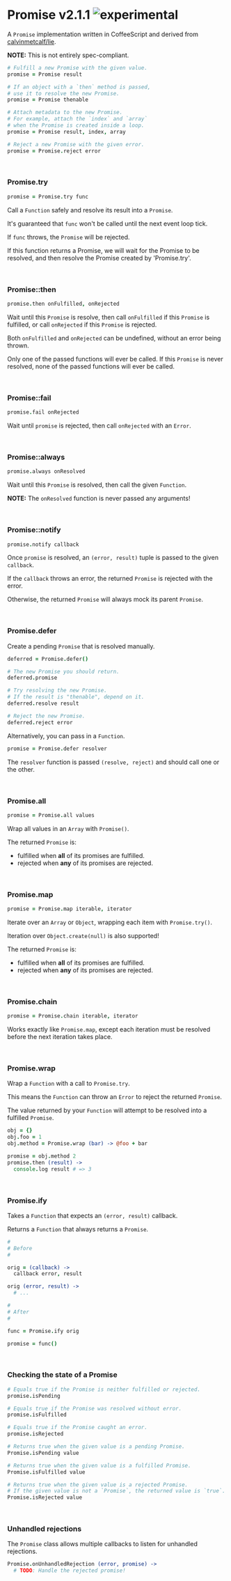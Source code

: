 
# Promise v2.1.1 ![experimental](https://img.shields.io/badge/stability-experimental-EC5315.svg?style=flat)

A `Promise` implementation written in CoffeeScript and derived from [calvinmetcalf/lie](https://github.com/calvinmetcalf/lie).

**NOTE:** This is not entirely spec-compliant.

```coffee
# Fulfill a new Promise with the given value.
promise = Promise result

# If an object with a `then` method is passed,
# use it to resolve the new Promise.
promise = Promise thenable

# Attach metadata to the new Promise.
# For example, attach the `index` and `array`
# when the Promise is created inside a loop.
promise = Promise result, index, array

# Reject a new Promise with the given error.
promise = Promise.reject error
```

&nbsp;

### Promise.try

```coffee
promise = Promise.try func
```

Call a `Function` safely and resolve its result into a `Promise`.

It's guaranteed that `func` won't be called until the next event loop tick.

If `func` throws, the `Promise` will be rejected.

If this function returns a Promise, we will wait
for the Promise to be resolved, and then resolve the
Promise created by 'Promise.try'.

&nbsp;

### Promise::then

```coffee
promise.then onFulfilled, onRejected
```

Wait until this `Promise` is resolve, then call `onFulfilled` if
this `Promise` is fulfilled, or call `onRejected` if this `Promise` is rejected.

Both `onFulfilled` and `onRejected` can be undefined, without an error being thrown.

Only one of the passed functions will ever be called. If this `Promise` is never
resolved, none of the passed functions will ever be called.

&nbsp;

### Promise::fail

```coffee
promise.fail onRejected
```

Wait until `promise` is rejected, then call `onRejected` with an `Error`.

&nbsp;

### Promise::always

```coffee
promise.always onResolved
```

Wait until this `Promise` is resolved, then call the given `Function`.

**NOTE:** The `onResolved` function is never passed any arguments!

&nbsp;

### Promise::notify

```coffee
promise.notify callback
```

Once `promise` is resolved, an `(error, result)` tuple is passed to the given `callback`.

If the `callback` throws an error, the returned `Promise` is rejected with the error.

Otherwise, the returned `Promise` will always mock its parent `Promise`.

&nbsp;

### Promise.defer

Create a pending `Promise` that is resolved manually.

```coffee
deferred = Promise.defer()

# The new Promise you should return.
deferred.promise

# Try resolving the new Promise.
# If the result is "thenable", depend on it.
deferred.resolve result

# Reject the new Promise.
deferred.reject error
```

Alternatively, you can pass in a `Function`.

```coffee
promise = Promise.defer resolver
```

The `resolver` function is passed `(resolve, reject)` and should call one or the other.

&nbsp;

### Promise.all

```coffee
promise = Promise.all values
```

Wrap all values in an `Array` with `Promise()`.

The returned `Promise` is:
- fulfilled when **all** of its promises are fulfilled.
- rejected when **any** of its promises are rejected.

&nbsp;

### Promise.map

```coffee
promise = Promise.map iterable, iterator
```

Iterate over an `Array` or `Object`, wrapping each item with `Promise.try()`.

Iteration over `Object.create(null)` is also supported!

The returned `Promise` is:
- fulfilled when **all** of its promises are fulfilled.
- rejected when **any** of its promises are rejected.

&nbsp;

### Promise.chain

```coffee
promise = Promise.chain iterable, iterator
```

Works exactly like `Promise.map`, except each iteration must be
resolved before the next iteration takes place.

&nbsp;

### Promise.wrap

Wrap a `Function` with a call to `Promise.try`.

This means the `Function` can throw an `Error` to reject the returned `Promise`.

The value returned by your `Function` will attempt to be resolved into a fulfilled `Promise`.

```coffee
obj = {}
obj.foo = 1
obj.method = Promise.wrap (bar) -> @foo + bar

promise = obj.method 2
promise.then (result) ->
  console.log result # => 3
```

&nbsp;

### Promise.ify

Takes a `Function` that expects an `(error, result)` callback.

Returns a `Function` that always returns a `Promise`.

```coffee
#
# Before
#

orig = (callback) ->
  callback error, result

orig (error, result) ->
  # ...

#
# After
#

func = Promise.ify orig

promise = func()
```

&nbsp;

### Checking the state of a Promise

```coffee
# Equals true if the Promise is neither fulfilled or rejected.
promise.isPending

# Equals true if the Promise was resolved without error.
promise.isFulfilled

# Equals true if the Promise caught an error.
promise.isRejected

# Returns true when the given value is a pending Promise.
Promise.isPending value

# Returns true when the given value is a fulfilled Promise.
Promise.isFulfilled value

# Returns true when the given value is a rejected Promise.
# If the given value is not a `Promise`, the returned value is `true`.
Promise.isRejected value
```

&nbsp;

### Unhandled rejections

The `Promise` class allows multiple callbacks to listen for unhandled rejections.

```coffee
Promise.onUnhandledRejection (error, promise) ->
  # TODO: Handle the rejected promise!
```

&nbsp;
